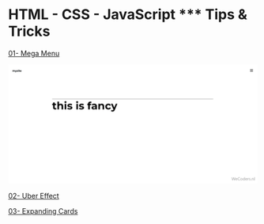 # HTML - CSS - JavaScript \*\*\* Tips & Tricks

[01- Mega Menu](https://mahmood-ghaem.github.io/HTML-CSS-TipsAndTricks/01-%20Mega%20Menu/)

![01- Mega Menu](./01-%20Mega%20Menu/screenshot.gif)

[02- Uber Effect](https://mahmood-ghaem.github.io/HTML-CSS-TipsAndTricks/02-%20Uber%20Effect/)

[03- Expanding Cards](https://mahmood-ghaem.github.io/HTML-CSS-TipsAndTricks/03-%20Expanding%20Cards/)


